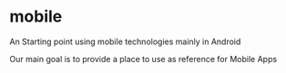 # mobile
An Starting  point using mobile technologies mainly in Android

Our main goal is to provide a place to use as reference for Mobile Apps


